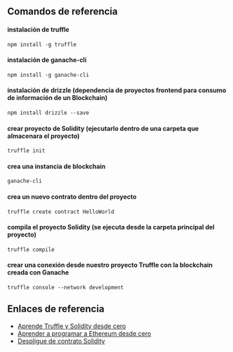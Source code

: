 ## Comandos de referencia

#### instalación de truffle
`npm install -g truffle`

#### instalación de ganache-cli
`npm install -g ganache-cli`

#### instalación de drizzle (dependencia de proyectos frontend para consumo de información de un Blockchain)
`npm install drizzle --save`

#### crear proyecto de Solidity (ejecutarlo dentro de una carpeta que almacenara el proyecto)
`truffle init`

#### crea una instancia de blockchain
`ganache-cli`

#### crea un nuevo contrato dentro del proyecto
`truffle create contract HelloWorld`

#### compila el proyecto Solidity (se ejecuta desde la carpeta principal del proyecto)
`truffle compile`

#### crear una conexión desde nuestro proyecto Truffle con la blockchain creada con Ganache
`truffle console --network development`


## Enlaces de referencia

- [Aprende Truffle y Solidity desde cero](https://www.youtube.com/watch?v=1fWLW1lD660)
- [Aprender a programar a Ethereum desde cero](https://www.youtube.com/watch?v=5G-FBsqIivI&t=3865s)
- [Despligue de contrato Solidity](https://www.youtube.com/watch?v=nRySHw123x8)